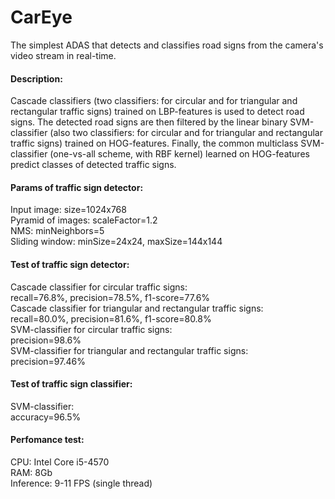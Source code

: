 # CarEye
The simplest ADAS that detects and classifies road signs from the camera's video stream in real-time.
#### Description:
Cascade classifiers (two classifiers: for circular and for triangular and rectangular traffic signs) trained on LBP-features is used to detect road signs. The detected road signs are then filtered by the linear binary SVM-classifier (also two classifiers: for circular and for triangular and rectangular traffic signs) trained on HOG-features. Finally, the common multiclass SVM-classifier (one-vs-all scheme, with RBF kernel) learned on HOG-features predict classes of detected traffic signs.
#### Params of traffic sign detector:
Input image: size=1024x768<br>
Pyramid of images: scaleFactor=1.2<br>
NMS: minNeighbors=5<br>
Sliding window: minSize=24x24, maxSize=144x144
#### Test of traffic sign detector:
Cascade classifier for circular traffic signs:<br>
recall=76.8%, precision=78.5%, f1-score=77.6%<br>
Cascade classifier for triangular and rectangular traffic signs:<br>
recall=80.0%, precision=81.6%, f1-score=80.8%<br>
SVM-classifier for circular traffic signs:<br>
precision=98.6%<br>
SVM-classifier for triangular and rectangular traffic signs:<br>
precision=97.46%
#### Test of traffic sign classifier:
SVM-classifier:<br>
accuracy=96.5%
#### Perfomance test:
CPU: Intel Core i5-4570<br>
RAM: 8Gb<br>
Inference: 9-11 FPS (single thread)
